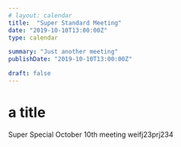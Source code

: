 ```yaml
---
# layout: calendar
title:  "Super Standard Meeting"
date: "2019-10-10T13:00:00Z"
type: calendar

summary: "Just another meeting"
publishDate: "2019-10-10T13:00:00Z"

draft: false
---
```


# a title

Super Special October 10th meeting
weifj23prj234